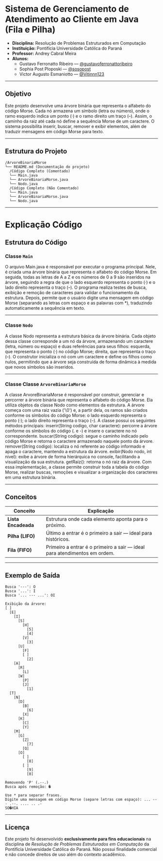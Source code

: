 # Sistema de Gerenciamento de Atendimento ao Cliente em Java (Fila e Pilha)
- **Disciplina:** Resolução de Problemas Estruturados em Computação
- **Instituição:** Pontifícia Universidade Católica do Paraná    
- **Professor:** Andrey Cabral Meira
- **Alunos:**  
  - Gustavo Ferronatto Ribeiro — [@gustavoferronattoribeiro](https://github.com/gustavoferronattoribeiro)
  - Sophia Post Ploposki — [@sosopost](https://github.com/sosopost)  
  - Victor Augusto Esmaniotto — [@Vitinnn123](https://github.com/Vitinnn123) 
---

## Objetivo
Este projeto desenvolve uma árvore binária que representa o alfabeto do código Morse. Cada nó armazena um símbolo (letra ou número), onde o ramo esquerdo indica um ponto (·) e o ramo direito um traço (–). Assim, o caminho da raiz até cada nó define a sequência Morse de um caractere. O sistema possibilita inserir, buscar, remover e exibir elementos, além de traduzir mensagens em código Morse para texto.

---

## Estrutura do Projeto

```
/ArvoreBinariaMorse
└── README.md (Documentação do projeto)
  /Código Completo (Comentado)
  └── Main.java
  └── ArvoreBinariaMorse.java
  └── Nodo.java
  /Código Completo (Não Comentado)
  └── Main.java
  └── ArvoreBinariaMorse.java
  └── Nodo.java

```

---
# Explicação Código

## Estrutura do Código

### Classe `Main`
O arquivo Main.java é responsável por executar o programa principal. Nele, é criada uma árvore binária que representa o alfabeto do código Morse. Em seguida, todas as letras de A a Z e os números de 0 a 9 são inseridos na árvore, seguindo a regra de que o lado esquerdo representa o ponto (·) e o lado direito representa o traço (–).
O programa realiza testes de busca, exibição e remoção de caracteres para validar o funcionamento da estrutura. Depois, permite que o usuário digite uma mensagem em código Morse (separando as letras com espaço e as palavras com *), traduzindo automaticamente a sequência em texto.

---

### Classe `Nodo`
A classe Nodo representa a estrutura básica da árvore binária.
Cada objeto dessa classe corresponde a um nó da árvore, armazenando um caractere (letra, número ou espaço) e duas referências para seus filhos:
esquerda, que representa o ponto (·) no código Morse;
direita, que representa o traço (–).
O construtor inicializa o nó com um caractere e define os filhos como nulos, permitindo que a árvore seja construída de forma dinâmica à medida que novos símbolos são inseridos.


---

### Classe Classe `ArvoreBinariaMorse`
A classe ArvoreBinariaMorse é responsável por construir, gerenciar e percorrer a árvore binária que representa o alfabeto do código Morse. Ela utiliza objetos da classe Nodo como elementos da estrutura.
A árvore começa com uma raiz vazia ('\0') e, a partir dela, os ramos são criados conforme os símbolos do código Morse:
o lado esquerdo representa o ponto (·);
o lado direito representa o traço (–).
A classe possui os seguintes métodos principais:
inserir(String codigo, char caractere): percorre a árvore conforme os símbolos do código (. e -) e insere o caractere no nó correspondente.
buscar(String codigo): segue o caminho indicado pelo código Morse e retorna o caractere armazenado naquele ponto da árvore.
remover(String codigo): localiza o nó referente ao código informado e apaga o caractere, mantendo a estrutura da árvore.
exibir(Nodo nodo, int nivel): exibe a árvore de forma hierárquica no console, facilitando a visualização da sua estrutura.
getRaiz(): retorna o nó raiz da árvore.
Com essa implementação, a classe permite construir toda a tabela do código Morse, realizar buscas, remoções e visualizar a organização dos caracteres em uma estrutura binária.

---

## Conceitos 

| Conceito | Explicação |
|-----------|------------|
| **Lista Encadeada** | Estrutura onde cada elemento aponta para o próximo. |
| **Pilha (LIFO)** | Último a entrar é o primeiro a sair — ideal para históricos. |
| **Fila (FIFO)** | Primeiro a entrar é o primeiro a sair — ideal para atendimentos em ordem. |

---

## Exemplo de Saída 

```
Busca '---': O
Busca '...': I
Busca '... --- ...': OI

Exibição da árvore:
[ ]
  [E]
    [I]
      [S]
        [H]
          [5]
          [4]
        [V]
          [3]
      [U]
        [F]
        [ ]
          [2]
    [A]
      [R]
        [L]
      [W]
        [P]
        [J]
          [1]
  [T]
    [N]
      [D]
        [B]
          [6]
        [X]
      [K]
        [C]
        [Y]
    [M]
      [G]
        [Z]
          [7]
        [Q]
      [O]
        [ ]
          [8]
        [ ]
          [9]
          [0]

Removendo 'P' (.--.)
Busca após remoção: �

Use * para separar frases.
Digite uma mensagem em código Morse (separe letras com espaço): ... --- .--. .... .. .-
SO�HIA

```

---

## Licença

Este projeto foi desenvolvido **exclusivamente para fins educacionais** na disciplina de *Resolução de Problemas Estruturados em Computação* da Pontifícia Universidade Católica do Paraná.
Não possui finalidade comercial e não concede direitos de uso além do contexto acadêmico.
